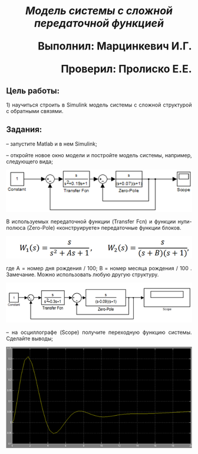 ***<h1 align = "center">Модель системы с сложной передаточной функцией</a>***

<p align = "right">
Выполнил: Марцинкевич И.Г.
</p>

<p align = "right">
Проверил: Пролиско Е.Е.
</p>

## **Цель работы:**

<p align = "justify">
1) научиться строить в Simulink модель системы с сложной структурой с обратными связями.
</p>

## **Задания:**

 – запустите Matlab и в нем Simulink;  
 <p align = "justify">
 – откройте новое окно модели и постройте модель системы, например, следующего вида;
</p>

![](images/sh1.png)

 <p align = "justify">
В используемых передаточной функции (Transfer Fcn) и функции нули-полюса (Zero-Pole) «конструируете» передаточные функции блоков.  
</p>  

![](images/f1.png) 

<p align = "justify">
где А = номер дня рождения / 100; В = номер месяца рождения / 100 . Замечание. Можно использовать любую другую структуру. 
</p>

![](images/sh2.png)

<p align = "justify">
– на осциллографе (Scope) получите переходную функцию системы. Сделайте выводы;
</p>

![](images/g1.png)  
  